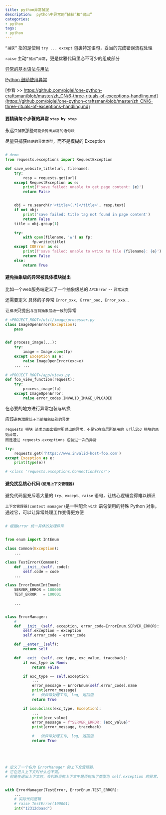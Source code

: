 ```yaml
---
title: python异常捕捉                                              
description:  python中异常的“捕获”和“抛出”
categories:
- python
tags:
- python   
---
```




`“捕获”` 指的是使用 `try ... except` 包裹特定语句，妥当的完成错误流程处理

`raise` 主动`“抛出”异常`，更是优雅代码里必不可少的组成部分


[异常的基本语法与用法](https://docs.python.org/3.6/tutorial/errors.html)

[Python 鼓励使用异常](https://jeffknupp.com/blog/2013/02/06/write-cleaner-python-use-exceptions/)

[参看 >> https://github.com/piglei/one-python-craftsman/blob/master/zh_CN/6-three-rituals-of-exceptions-handling.md](https://github.com/piglei/one-python-craftsman/blob/master/zh_CN/6-three-rituals-of-exceptions-handling.md)


#### 要精确每个步骤的异常 `step by step`


永远`只捕获`那些`可能会抛出异常的语句块`

尽量只捕获`精确的异常类型`，而不是模糊的 Exception



```python

# demo 
from requests.exceptions import RequestException

def save_website_title(url, filename):
    try:
        resp = requests.get(url)
    except RequestException as e:
        print(f'save failed: unable to get page content: {e}')
        return False


    obj = re.search(r'<title>(.*)</title>', resp.text)
    if not obj:
        print('save failed: title tag not found in page content')
        return False
    title = obj.group(1)

    try:
        with open(filename, 'w') as fp:
            fp.write(title)
    except IOError as e:
        print(f'save failed: unable to write to file {filename}: {e}')
        return False
    else:
        return True


```


#### 避免抽象级的异常被具体模块抛出


比如一个web服务端定义了一个抽象级总的 `APIError` -- `异常父类`

还需要定义 具体的子异常  `Error_xxx, Error_ooo, Error_xxo..`



让`模块`只抛出`与当前抽象层级一致`的异常

```python
# <PROJECT_ROOT>/util/image/processor.py
class ImageOpenError(Exception):
    pass


def process_image(...):
    try:
        image = Image.open(fp)
    except Exception as e:
        raise ImageOpenError(exc=e)
    ... ...
    
# <PROJECT_ROOT>/app/views.py
def foo_view_function(request):
    try:
        process_image(fp)
    except ImageOpenError:
        raise error_codes.INVALID_IMAGE_UPLOADED
```



在必要的地方进行异常包装与转换



应该`避免泄露低于当前抽象级别的异常`

    requests 模块 请求页面出错时所抛出的异常，不是它在底层所使用的 urllib3 模块的原始异常，
    而是通过 requests.exceptions 包装过一次的异常
    
```python
try:
    requests.get('https://www.invalid-host-foo.com')
except Exception as e:
    print(type(e))

# <class 'requests.exceptions.ConnectionError'>

```


#### 避免扰乱核心代码 (`使用上下文管理器`)


避免代码里充斥着大量的 `try、except、raise` 语句，让核心逻辑变得难以辨识



`上下文管理器(context manager)`是一种配合 `with` 语句使用的特殊 Python 对象，
通过它，可以让异常处理工作变得更方便


```python

# 根据error 统一具体的处理异常


from enum import IntEnum

class Common(Exception):
    ...

class TestError(Common):
    def __init__(self, code):
        self.code = code
    ...

class ErrorEnum(IntEnum):
    SERVER_ERROR = 100000
    TEST_ERROR   = 100001

    ...


class ErrorManager:
    #
    def __init__(self, exception, error_code=ErrorEnum.SERVER_ERROR):
        self.exception = exception
        self.error_code = error_code

    def __enter__(self):
        return self

    def __exit__(self, exc_type, exc_value, traceback):
        if exc_type is None:
            return False

        if exc_type == self.exception:
            ...
            error_message = ErrorEnum(self.error_code).name
            print(error_message)
            #   做异常处理工作, log, 返回值
            return True

        if issubclass(exc_type, Exception):
            ...
            print(exc_value)
            error_message = f"SERVER_ERROR: {exc_value}"
            print(error_message, traceback)

            #   做异常处理工作, log, 返回值
            return True





# 定义了一个名为 ErrorManager 的上下文管理器，
# 它在进入上下文时什么也不做。
# 但是在退出上下文时，会判断当前上下文中是否抛出了类型为 self.exception 的异常，


with ErrorManager(TestError, ErrorEnum.TEST_ERROR):
    ...
    # 实际代码逻辑
    # raise TestError(100001)
    int("12312doasd")


```

